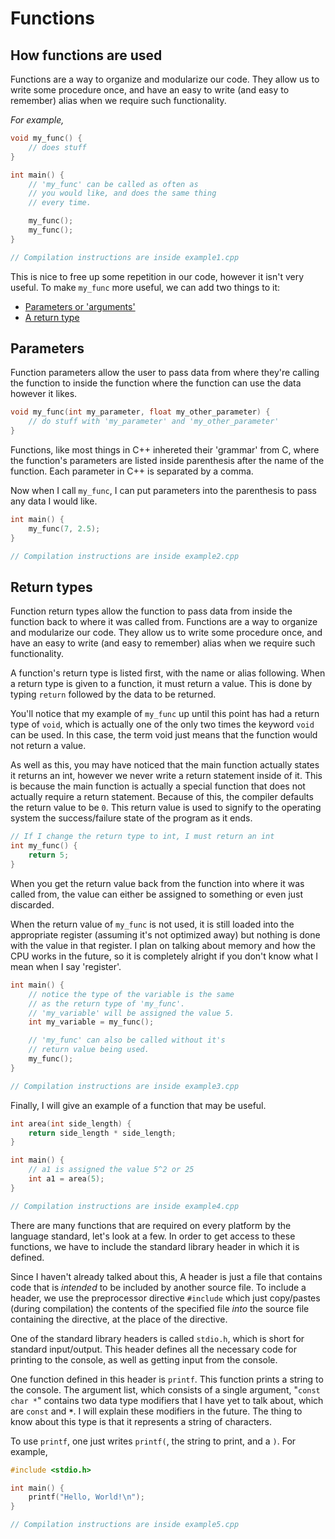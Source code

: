 # Functions

## How functions are used

Functions are a way to organize and modularize our code. They allow us to write some procedure once, and have an easy to write (and easy to remember) alias when we require such functionality.

_For example,_

```cpp
void my_func() {
    // does stuff
}

int main() {
    // 'my_func' can be called as often as
    // you would like, and does the same thing
    // every time.

    my_func();
    my_func();
}

// Compilation instructions are inside example1.cpp
```

This is nice to free up some repetition in our code, however it isn't very useful. To make `my_func` more useful, we can add two things to it:

- [Parameters or 'arguments'](#Parameters)
- [A return type](#Return-types)

## Parameters

Function parameters allow the user to pass data from where they're calling the function to inside the function where the function can use the data however it likes.

```cpp
void my_func(int my_parameter, float my_other_parameter) {
    // do stuff with 'my_parameter' and 'my_other_parameter'
}
```

Functions, like most things in C++ inhereted their 'grammar' from C, where the function's parameters are listed inside parenthesis after the name of the function. Each parameter in C++ is separated by a comma.

Now when I call `my_func`, I can put parameters into the parenthesis to pass any data I would like.

```cpp
int main() {
    my_func(7, 2.5);
}

// Compilation instructions are inside example2.cpp
```

## Return types

Function return types allow the function to pass data from inside the function back to where it was called from. Functions are a way to organize and modularize our code. They allow us to write some procedure once, and have an easy to write (and easy to remember) alias when we require such functionality.

A function's return type is listed first, with the name or alias following. When a return type is given to a function, it must return a value. This is done by typing `return` followed by the data to be returned.

You'll notice that my example of `my_func` up until this point has had a return type of `void`, which is actually one of the only two times the keyword `void` can be used. In this case, the term void just means that the function would not return a value.

As well as this, you may have noticed that the main function actually states it returns an int, however we never write a return statement inside of it. This is because the main function is actually a special function that does not actually require a return statement. Because of this, the compiler defaults the return value to be `0`. This return value is used to signify to the operating system the success/failure state of the program as it ends.

```cpp
// If I change the return type to int, I must return an int
int my_func() {
    return 5;
}
```

When you get the return value back from the function into where it was called from, the value can either be assigned to something or even just discarded.

When the return value of `my_func` is not used, it is still loaded into the appropriate register (assuming it's not optimized away) but nothing is done with the value in that register. I plan on talking about memory and how the CPU works in the future, so it is completely alright if you don't know what I mean when I say 'register'.

```cpp
int main() {
    // notice the type of the variable is the same
    // as the return type of 'my_func'.
    // 'my_variable' will be assigned the value 5.
    int my_variable = my_func();

    // 'my_func' can also be called without it's
    // return value being used.
    my_func();
}

// Compilation instructions are inside example3.cpp
```

Finally, I will give an example of a function that may be useful.

```cpp
int area(int side_length) {
    return side_length * side_length;
}

int main() {
    // a1 is assigned the value 5^2 or 25
    int a1 = area(5);
}

// Compilation instructions are inside example4.cpp
```

There are many functions that are required on every platform by the language standard, let's look at a few. In order to get access to these functions, we have to include the standard library header in which it is defined.

Since I haven't already talked about this, A header is just a file that contains code that is _intended_ to be included by another source file. To include a header, we use the preprocessor directive `#include` which just copy/pastes (during compilation) the contents of the specified file _into_ the source file containing the directive, at the place of the directive.

One of the standard library headers is called `stdio.h`, which is short for standard input/output. This header defines all the necessary code for printing to the console, as well as getting input from the console.

One function defined in this header is `printf`. This function prints a string to the console. The argument list, which consists of a single argument, "`const char *`" contains two data type modifiers that I have yet to talk about, which are `const` and **`*`**. I will explain these modifiers in the future. The thing to know about this type is that it represents a string of characters.

To use `printf`, one just writes `printf(`, the string to print, and a `)`. For example,

```cpp
#include <stdio.h>

int main() {
    printf("Hello, World!\n");
}

// Compilation instructions are inside example5.cpp
```
